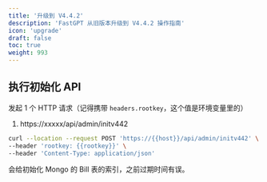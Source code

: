 ```yaml
---
title: '升级到 V4.4.2'
description: 'FastGPT 从旧版本升级到 V4.4.2 操作指南'
icon: 'upgrade'
draft: false
toc: true
weight: 993
---
```


## 执行初始化 API

发起 1 个 HTTP 请求（记得携带 `headers.rootkey`，这个值是环境变量里的）

1. https://xxxxx/api/admin/initv442

```bash
curl --location --request POST 'https://{{host}}/api/admin/initv442' \
--header 'rootkey: {{rootkey}}' \
--header 'Content-Type: application/json'
```

会给初始化 Mongo 的 Bill 表的索引，之前过期时间有误。

